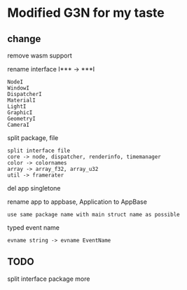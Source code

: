 # Modified G3N for my taste

## change

remove wasm support 

rename interface I*** -> ***I 

    NodeI
    WindowI
    DispatcherI
    MaterialI
    LightI
    GraphicI
    GeometryI
    CameraI


split package, file 

    split interface file 
    core -> node, dispatcher, renderinfo, timemanager
    color -> colornames
    array -> array_f32, array_u32
    util -> framerater

del app singletone 

rename app to appbase, Application to AppBase

    use same package name with main struct name as possible 

typed event name 

    evname string -> evname EventName

## TODO 

split interface package more 
